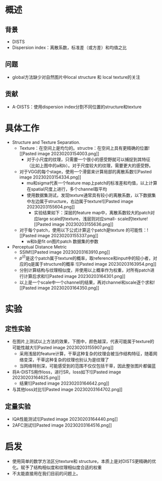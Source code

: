 # 概述
## 背景
- DISTS
- Dispersion index：离散系数，标准差（或方差）和均值之比
## 问题
- global方法缺少对自然图片中local structure 和 local texture的关注
## 贡献
- A-DISTS：使用dispersion index分割不同位置的structure和texture
# 具体工作
- Structure and Texture Separation.
	- Texture：在空间上是均匀的。structre：在空间上具有更精确的位置![[Pasted image 20230203154003.png]]
		- 对于小尺度的纹理，只需要一个很小的感受野就可以捕捉到其特征（比如上图中的a和b）。对于尺度较大的纹理，需要更大的感受野。
	- 对于VGG的每个stage，使用一个滑窗来计算局部的离散系数![[Pasted image 20230203154334.png]]
		- mu和sigma代表一个feature map上patch的标准差和均值，以上计算在spatial尺度上进行，多个channel取平均
		- 使用数据集测试，发现texture通常具有较小的离散系数，以下数据集中左边属于structure，右边属于texture![[Pasted image 20230203155604.png]]
			- 实验结果如下：深层的feature map中，离散系数较大的patch对应large scale的texture，浅层则对应small- scale的texture![[Pasted image 20230203155636.png]]
	- 对于每个patch，使用以下公式计算这个patch是texture 的可能性：![[Pasted image 20230203155337.png]]
		- w和b是fit on图片patch 数据集的参数
- Perceptual Distance Metric
	- SSIM![[Pasted image 20230203163910.png]]
	- $p^{(i)}$是这个patch属于texture的概率，取reference和input中的较小者，对应的q是属于structure的概率                                            ![[Pasted image 20230203163954.png]]
	- 分别计算结构与纹理相似度，并使用以上概率作为权重，对所有patch进行计算后求和![[Pasted image 20230203164301.png]]
	- 以上是一个scale中一个channel的结果，再对channel和scale逐个求和![[Pasted image 20230203164350.png]]
# 实验
## 定性实验
- 在图片上测试以上方法的效果，下图中，颜色越深，代表可能属于texture的可能性越大![[Pasted image 20230203155907.png]]
	- 采用浅层的feature计算，干草这种复杂的纹理会被当作结构特征，随着网络变深，干草这种复杂的纹理也别认为是纹理了
	- 当网络特别深，可能感受到的范围不仅仅包括干草，因此整张图片都偏蓝
- 将A-DISTS用作loss，进行SR，loss如下![[Pasted image 20230203164625.png]]
	- 结果![[Pasted image 20230203164642.png]]
- 与其他loss对比![[Pasted image 20230203164702.png]]
## 定量实验
- IQA性能测试![[Pasted image 20230203164440.png]]
- 2AFC测试![[Pasted image 20230203164516.png]]
# 启发
- 使用简单的数学方法区分texture和 structure，本质上是对DISTS更精确的优化。赋予了结构相似度和纹理相似度合适的权重
- 不太能直接用在我们目前的问题上。